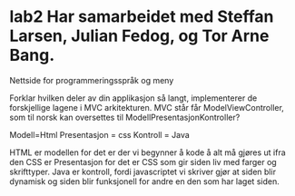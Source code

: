 lab2
Har samarbeidet med Steffan Larsen, Julian Fedog, og Tor Arne Bang.
====
Nettside for programmeringsspråk og meny

Forklar hvilken deler av din applikasjon så langt, implementerer de forskjellige lagene i MVC
arkitekturen. MVC står får ModelViewController, som til norsk kan oversettes til ModellPresentasjonKontroller?

Modell=Html
Presentasjon = css
Kontroll = Java

HTML er modellen for det er der vi begynner å kode å alt må gjøres ut ifra den
CSS er Presentasjon for det er CSS som gir siden liv med farger og skrifttyper.
Java er kontroll, fordi javascriptet vi skriver gjør at siden blir dynamisk
og siden blir funksjonell for andre en den som har laget siden. 
